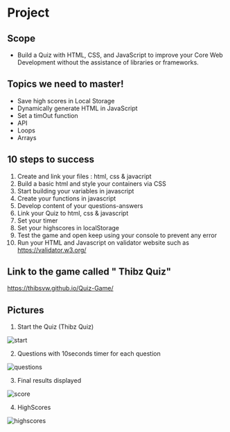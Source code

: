 # Project

## Scope 

* Build a Quiz with HTML, CSS, and JavaScript to improve your Core Web Development without the assistance of libraries or frameworks.

##  Topics we need to master!

* Save high scores in Local Storage
* Dynamically generate HTML in JavaScript
* Set a timOut function 
* API
* Loops
* Arrays

## 10 steps to success 

1. Create and link your files : html, css & javacript
2. Build a basic html and style your containers via CSS
3. Start building your variables in javascript 
4. Create your functions in javascript
5. Develop content of your questions-answers
6. Link your Quiz to html, css & javascript 
7. Set your timer 
8. Set your highscores in localStorage
9. Test the game and open keep using your console to prevent any error
10. Run your HTML and Javascript on validator website such as https://validator.w3.org/ 

## Link to the game called " Thibz Quiz"

https://thibsvw.github.io/Quiz-Game/ 

## Pictures 

1. Start the Quiz (Thibz Quiz)

![start](https://user-images.githubusercontent.com/64518932/83939044-35912500-a80c-11ea-9f23-076adc7db289.JPG)


2. Questions with 10seconds timer for each question

![questions](https://user-images.githubusercontent.com/64518932/83930323-8b90a900-a7c9-11ea-9ff9-0e0e5ac20741.JPG)


3. Final results displayed 

![score](https://user-images.githubusercontent.com/64518932/83929795-3ce20f80-a7c7-11ea-923b-3a9a73cdc79b.JPG)

4. HighScores

![highscores](https://user-images.githubusercontent.com/64518932/83931951-25f4ea80-a7d2-11ea-88eb-51059984dc65.JPG)













